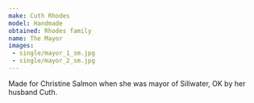 ```yaml
---
make: Cuth Rhodes
model: Handmade
obtained: Rhodes family
name: The Mayor
images:
 - single/mayor_1_sm.jpg
 - single/mayor_2_sm.jpg
---
```


Made for Christine Salmon when she was mayor of Sillwater, OK by her husband Cuth.
